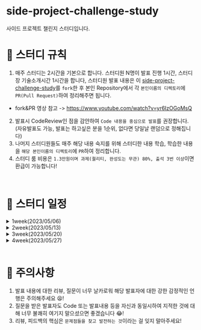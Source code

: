 # side-project-challenge-study
사이드 프로젝트 챌린지 스터디입니다.


# 📢 스터디 규칙
1. 매주 스터디는 2시간을 기본으로 합니다. 스터디원 N명이 발표 진행 1시간, 스터디장 기술소개시간 1시간을 합니다, 스터디원 발표 내용은 이 [side-project-challenge-study](https://github.com/mooh2jj/side-project-challenge-study)를 `fork`한 후 본인 Repository에서 각 `본인이름의 디렉토리`에 `PR(Pull Request)`하여 정리해주면 됩니다.
  * fork&PR 영상 참고 -> https://www.youtube.com/watch?v=yr6IzOGoMsQ

2. 발표시 CodeReview인 점을 감안하여 `Code 내용을 중심으로 발표`를 권장합니다. (자유발표도 가능, 발표는 하고싶은 분을 1순위, 없다면 당일날 랜덤으로 정해집니다)
3. 나머지 스터디원들도 매주 해당 내용 숙지를 위해 스터디한 내용 학습, 학습한 내용을 `해당 본인이름의 디렉토리`에 `PR`하여 정리합니다. 
4. 스터디 룸 비용은 `1.3만원이며 과제(퀄리티, 완성도는 무관) 80%, 출석 3번 이상`이면 환급이 가능합니다!


<br>

# 📅 스터디 일정

<details>
<summary>1week(2023/05/06)</summary>
<div markdown="1">

  * 자기소개 시간
  * 스터디 취지, 방향, 구성 방식 설명
  * 실습 - REST API 문자열 반환 테스트
  * 과제
  ```
  1) 해당 레포지토리 fork & PR 해보기
  
  2) Centos vs Ubuntu 차이 
  3) Shell script란?
  4) MySQL5.7 vs MySQL8.0 차이
  5) git-flow 란 무엇인지 정리
  6) git 대표적 명령어 정리
  7) MySQL에서 DB 테이블 설계시 중요 요소 각 정리
  ```
 * 환경셋팅 - [https://www.notion.so/bb4d80cb1a094696b8ff27f4cd52bb00](https://www.notion.so/bb4d80cb1a094696b8ff27f4cd52bb00)

 * 노션정리 - https://www.notion.so/1week-c05cb87044784e7a847c3680b568c99e

</div>
</details>

<details>
<summary>2week(2023/05/13)</summary>
<div markdown="1">

  * 1:1 개인 면담 - 스터디원 needs 체크
  * git 명령어 + mysql 정리 + linux 실습
  * 실습 - REST API 문자열 반환 get api -> gradle build -> jar (로컬) + aws ec2 서버 deploy
  * 과제
  ```
  1) 실습 rest api 프로젝트 git 연동 -> aws ec2 서버 deploy (jar 실행)
  2) shell script 로 aws ec2 서버 deploy (jar 실행) 자동배포 
  3) mysql 명령어 연습 - 프로그래머스 SQL 코딩테스트 기출문제 Lv1~Lv4 20문제 풀기 (join, groupBy는 꼭 연습!)
  4) 책 최소 3권 정하기 -> 다음 주 1권 채택 블로그 정리 발표 준비!
  ```
 * 노션정리 - https://www.notion.so/2week-9fd123cd225f4755a70019061d210a05

</div>
</details>

<details>
<summary>3week(2023/05/20)</summary>
<div markdown="1">

  * 책 - <객.사.오> 리뷰
  * 실습 - SOLID 원칙에 기반한 프로그래밍 리팩토링 - orderDish
  * 실습 - tag, board 사이에 중간매핑테이블을 활용하여 tag 리스트가 있는 board 상세 조회 api
  * 미션
  ```
  1) 책 블로그 발표 준비
  2) JPA Entity 연관관계 매핑 연습
  2) 실습한 프로젝트 내용에 exceptionHandler 로 exception 처리 적용
  ```
 * 노션정리 - https://rain-tank-b79.notion.site/3week-9a782c2a3f7b48a584077d0f89d5c558

</div>
</details>

 <details>
<summary>4week(2023/05/27)</summary>
<div markdown="1">

  * 책 - <클린코드> 리뷰
  * exceptionHandler 로 exception 처리 적용 설명
  * 본격 사이드 프로젝트 진행 방식 및 구조 설명
  * 실습 - 사이드 프로젝트 레벨 테스트 - coupon 도메인 crud api 실습 + 리스트 조회 api 내 status 필터링 
  * 미션
  ```
  1) 팀원이 정해진 후 사이드 프로젝트 주제선정
  2) 실습 내용 , enum filter api + 페이징(paging) 적용해보기!
  3) 실습한 프로젝트 내용에 exceptionHandler 로 exception 처리 적용
  ```
 * 노션정리 - https://rain-tank-b79.notion.site/4week-d7439507b5b147fc927e5c144bf46bfc

</div>
</details>

<br>

# 🎃 주의사항

1. 발표 내용에 대한 리뷰, 질문이 너무 날카로워 해당 발표자에 대한 강한 감정적인 언행은 주의해주세요 😫!
2. 질문을 받은 발표자도 Code 또는 발표내용 등을 자신과 동일시하여 지적한 것에 대해 너무 불쾌히 여기지 말으셨으면 좋겠습니다 😂!
3. 리뷰, 피드백의 핵심은 `문제점들을 찾고 발전하는 것`이라는 걸 잊지 말아주세요!
